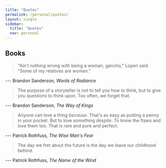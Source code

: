 ```yaml
---
title: "Quotes"
permalink: /personal/quotes/
layout: single
sidebar:
  title: "Quotes"
  nav: personal
---
```


<style>
  blockquote {
    margin-bottom: 0;
  }
</style>

## Books
> "Ain’t nothing wrong with being a woman, gancho," Lopen said. 
> "Some of my relatives are women."

--- Brandon Sanderson, *Words of Radiance*

> The purpose of a storyteller is not to tell you how to think, but to give you questions to think upon. 
> Too often, we forget that.

--- Brandon Sanderson, *The Way of Kings*

> Anyone can love a thing *because*.
> That's as easy as putting a penny in your pocket.
> But to love something *despite*.
> To know the flaws and love them too.
> That is rare and pure and perfect.

--- Patrick Rothfuss, *The Wise Man's Fear*

> The day we fret about the future is the day we leave our childhood behind.

--- Patrick Rothfuss, *The Name of the Wind*
